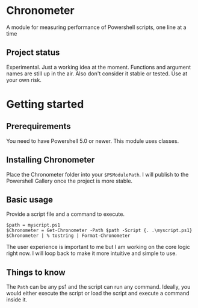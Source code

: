 # Chronometer
A module for measuring performance of Powershell scripts, one line at a time

## Project status
Experimental. Just a working idea at the moment. Functions and argument names are still up in the air. Also don't consider it stable or tested. Use at your own risk.

# Getting started
## Prerequirements
You need to have Powershell 5.0 or newer. This module uses classes.

## Installing Chronometer
Place the Chronometer folder into your `$PSModulePath`. I will publish to the Powershell Gallery once the project is more stable.

## Basic usage
Provide a script file and a command to execute.

    $path = myscript.ps1
    $Chronometer = Get-Chronometer -Path $path -Script {. .\myscript.ps1}
    $Chronometer | % tostring | Format-Chronometer
    
The user experience is important to me but I am working on the core logic right now. I will loop back to make it more intuitive and simple to use. 

## Things to know
The `Path` can be any ps1 and the script can run any command. Ideally, you would either execute the script or load the script and execute a command inside it. 

